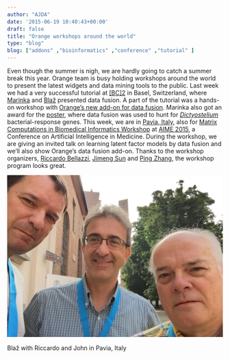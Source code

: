 ```yaml
---
author: "AJDA"
date: '2015-06-19 10:40:43+00:00'
draft: false
title: "Orange workshops around the world"
type: "blog"
blog: ["addons" ,"bioinformatics" ,"conference" ,"tutorial" ]
---
```


Even though the summer is nigh, we are hardly going to catch a summer break this year. Orange team is busy holding workshops around the world to present the latest widgets and data mining tools to the public. Last week we had a very successful tutorial at [[BC]2](http://www.bc2.ch/2015/) in Basel, Switzerland, where [Marinka](https://www.facebook.com/marinka.zitnik?fref=ts) and [Blaž](https://www.facebook.com/blazzupan.si?fref=ts) presented data fusion. A part of the tutorial was a hands-on workshop with [Orange’s new add-on for data fusion](/blog/2015/06/05/data-fusion-add-on-for-orange/). Marinka also got an award for the [poster](http://helikoid.si/bc215/zitnik-zupan-bc215.png), where data fusion was used to hunt for [_Dictyostelium_](https://en.wikipedia.org/wiki/Dictyostelium_discoideum) bacterial-response genes. This week, we are in [Pavia, Italy](http://www.unipv.eu/site/home.html), also for [Matrix Computations in Biomedical Informatics Workshop](https://sites.google.com/site/mcbiworkshop15/) at [AIME 2015](http://aime15.aimedicine.info/), a Conference on Artificial Intelligence in Medicine. During the workshop, we are giving an invited talk on learning latent factor models by data fusion and we’ll also show Orange’s data fusion add-on. Thanks to the workshop organizers, [Riccardo Bellazzi](http://www.labmedinfo.org/people/bellazzi), [Jimeng Sun](http://www.cse.gatech.edu/people/jimeng-sun) and [Ping Zhang](http://researcher.ibm.com/researcher/view.php?person=us-pzhang), the workshop program looks great.



![](11206772_958037830914639_8849766904916230749_o.jpg)

Blaž with Riccardo and John in Pavia, Italy
